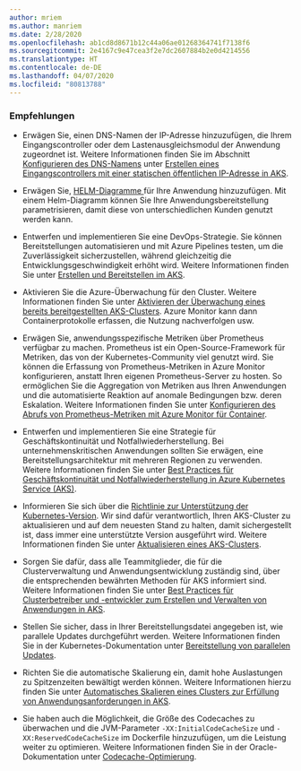 ```yaml
---
author: mriem
ms.author: manriem
ms.date: 2/28/2020
ms.openlocfilehash: ab1cd8d8671b12c44a06ae01268364741f7138f6
ms.sourcegitcommit: 2e4167c9e47cea3f2e7dc2607884b2e0d4214556
ms.translationtype: HT
ms.contentlocale: de-DE
ms.lasthandoff: 04/07/2020
ms.locfileid: "80813788"
---
```

### <a name="recommendations"></a>Empfehlungen

* Erwägen Sie, einen DNS-Namen der IP-Adresse hinzuzufügen, die Ihrem Eingangscontroller oder dem Lastenausgleichsmodul der Anwendung zugeordnet ist. Weitere Informationen finden Sie im Abschnitt [Konfigurieren des DNS-Namens](/azure/aks/ingress-static-ip#create-an-ingress-controller) unter [Erstellen eines Eingangscontrollers mit einer statischen öffentlichen IP-Adresse in AKS](/azure/aks/ingress-static-ip).

* Erwägen Sie, [HELM-Diagramme ](https://helm.sh/docs/topics/charts/) für Ihre Anwendung hinzuzufügen. Mit einem Helm-Diagramm können Sie Ihre Anwendungsbereitstellung parametrisieren, damit diese von unterschiedlichen Kunden genutzt werden kann.

* Entwerfen und implementieren Sie eine DevOps-Strategie. Sie können Bereitstellungen automatisieren und mit Azure Pipelines testen, um die Zuverlässigkeit sicherzustellen, während gleichzeitig die Entwicklungsgeschwindigkeit erhöht wird. Weitere Informationen finden Sie unter [Erstellen und Bereitstellen im AKS](/azure/devops/pipelines/ecosystems/kubernetes/aks-template).

* Aktivieren Sie die Azure-Überwachung für den Cluster. Weitere Informationen finden Sie unter [Aktivieren der Überwachung eines bereits bereitgestellten AKS-Clusters](/azure/azure-monitor/insights/container-insights-enable-existing-clusters). Azure Monitor kann dann Containerprotokolle erfassen, die Nutzung nachverfolgen usw.

* Erwägen Sie, anwendungsspezifische Metriken über Prometheus verfügbar zu machen. Prometheus ist ein Open-Source-Framework für Metriken, das von der Kubernetes-Community viel genutzt wird. Sie können die Erfassung von Prometheus-Metriken in Azure Monitor konfigurieren, anstatt Ihren eigenen Prometheus-Server zu hosten. So ermöglichen Sie die Aggregation von Metriken aus Ihren Anwendungen und die automatisierte Reaktion auf anomale Bedingungen bzw. deren Eskalation. Weitere Informationen finden Sie unter [Konfigurieren des Abrufs von Prometheus-Metriken mit Azure Monitor für Container](/azure/azure-monitor/insights/container-insights-prometheus-integration).

* Entwerfen und implementieren Sie eine Strategie für Geschäftskontinuität und Notfallwiederherstellung. Bei unternehmenskritischen Anwendungen sollten Sie erwägen, eine Bereitstellungsarchitektur mit mehreren Regionen zu verwenden. Weitere Informationen finden Sie unter [Best Practices für Geschäftskontinuität und Notfallwiederherstellung in Azure Kubernetes Service (AKS)](/azure/aks/operator-best-practices-multi-region).

* Informieren Sie sich über die [Richtlinie zur Unterstützung der Kubernetes-Version](/azure/aks/supported-kubernetes-versions#kubernetes-version-support-policy). Wir sind dafür verantwortlich, Ihren AKS-Cluster zu aktualisieren und auf dem neuesten Stand zu halten, damit sichergestellt ist, dass immer eine unterstützte Version ausgeführt wird. Weitere Informationen finden Sie unter [Aktualisieren eines AKS-Clusters](/azure/aks/upgrade-cluster).

* Sorgen Sie dafür, dass alle Teammitglieder, die für die Clusterverwaltung und Anwendungsentwicklung zuständig sind, über die entsprechenden bewährten Methoden für AKS informiert sind. Weitere Informationen finden Sie unter [Best Practices für Clusterbetreiber und -entwickler zum Erstellen und Verwalten von Anwendungen in AKS](/azure/aks/best-practices).

* Stellen Sie sicher, dass in Ihrer Bereitstellungsdatei angegeben ist, wie parallele Updates durchgeführt werden. Weitere Informationen finden Sie in der Kubernetes-Dokumentation unter [Bereitstellung von parallelen Updates](https://kubernetes.io/docs/concepts/workloads/controllers/deployment/#rolling-update-deployment).

* Richten Sie die automatische Skalierung ein, damit hohe Auslastungen zu Spitzenzeiten bewältigt werden können. Weitere Informationen hierzu finden Sie unter [Automatisches Skalieren eines Clusters zur Erfüllung von Anwendungsanforderungen in AKS](/azure/aks/cluster-autoscaler).

* Sie haben auch die Möglichkeit, die Größe des Codecaches zu überwachen und die JVM-Parameter `-XX:InitialCodeCacheSize` und `-XX:ReservedCodeCacheSize` im Dockerfile hinzuzufügen, um die Leistung weiter zu optimieren. Weitere Informationen finden Sie in der Oracle-Dokumentation unter [Codecache-Optimierung](https://docs.oracle.com/javase/8/embedded/develop-apps-platforms/codecache.htm).
